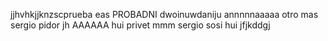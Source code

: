 jjhvhkjjknzscprueba eas
PROBADNI
dwoinuwdaniju
annnnnaaaaa
otro mas
sergio pidor
jh
AAAAAA
hui
privet
mmm
sergio sosi hui
jfjkddgj
